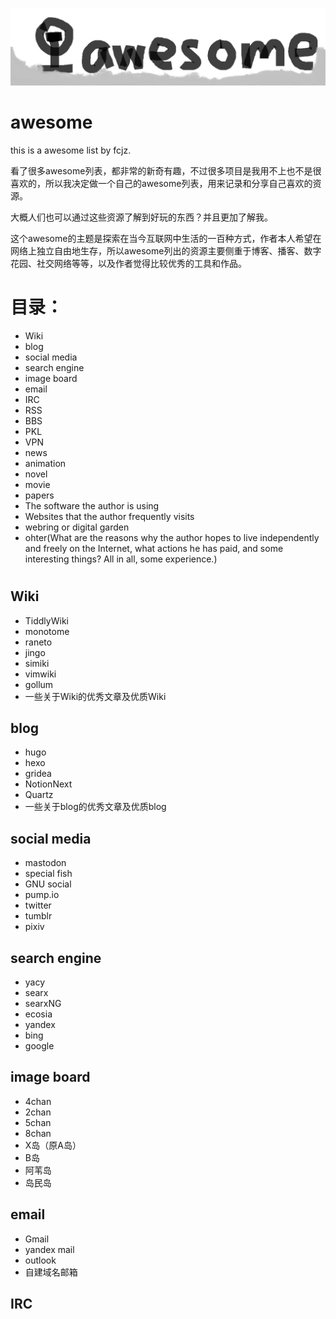 ![awesome](https://github.com/fcjz/awesome/blob/main/awesome.png)

#

# awesome
this is a awesome list by fcjz.

看了很多awesome列表，都非常的新奇有趣，不过很多项目是我用不上也不是很喜欢的，所以我决定做一个自己的awesome列表，用来记录和分享自己喜欢的资源。

大概人们也可以通过这些资源了解到好玩的东西？并且更加了解我。

这个awesome的主题是探索在当今互联网中生活的一百种方式，作者本人希望在网络上独立自由地生存，所以awesome列出的资源主要侧重于博客、播客、数字花园、社交网络等等，以及作者觉得比较优秀的工具和作品。

# 目录：

- Wiki
- blog
- social media
- search engine
- image board
- email
- IRC
- RSS
- BBS
- PKL
- VPN
- news
- animation
- novel
- movie
- papers
- The software the author is using
- Websites that the author frequently visits
- webring or digital garden
- ohter(What are the reasons why the author hopes to live independently and freely on the Internet, what actions he has paid, and some interesting things? All in all, some experience.)

#

## Wiki

- TiddlyWiki
- monotome
- raneto
- jingo
- simiki
- vimwiki
- gollum
- 一些关于Wiki的优秀文章及优质Wiki

## blog

- hugo
- hexo
- gridea
- NotionNext
- Quartz
- 一些关于blog的优秀文章及优质blog

## social media

- mastodon
- special fish
- GNU social
- pump.io
- twitter
- tumblr
- pixiv

## search engine

- yacy
- searx
- searxNG
- ecosia
- yandex
- bing
- google

## image board

- 4chan
- 2chan
- 5chan
- 8chan
- X岛（原A岛）
- B岛
- 阿苇岛
- 岛民岛

## email

- Gmail
- yandex mail
- outlook
- 自建域名邮箱

## IRC
